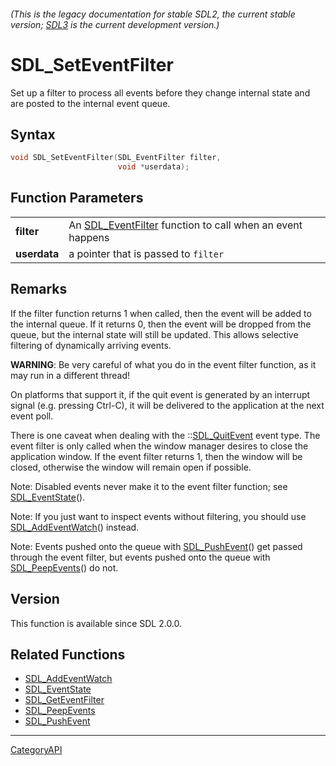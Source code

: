 ###### (This is the legacy documentation for stable SDL2, the current stable version; [SDL3](https://wiki.libsdl.org/SDL3/) is the current development version.)
# SDL_SetEventFilter

Set up a filter to process all events before they change internal state and are posted to the internal event queue.

## Syntax

```c
void SDL_SetEventFilter(SDL_EventFilter filter,
                        void *userdata);

```

## Function Parameters

|                  |                                                                              |
| ---------------- | ---------------------------------------------------------------------------- |
| **filter**       | An [SDL_EventFilter](SDL_EventFilter.md) function to call when an event happens |
| **userdata**     | a pointer that is passed to `filter`                                         |

## Remarks

If the filter function returns 1 when called, then the event will be added
to the internal queue. If it returns 0, then the event will be dropped from
the queue, but the internal state will still be updated. This allows
selective filtering of dynamically arriving events.

**WARNING**: Be very careful of what you do in the event filter function,
as it may run in a different thread!

On platforms that support it, if the quit event is generated by an
interrupt signal (e.g. pressing Ctrl-C), it will be delivered to the
application at the next event poll.

There is one caveat when dealing with the ::[SDL_QuitEvent](SDL_QuitEvent.md)
event type. The event filter is only called when the window manager desires
to close the application window. If the event filter returns 1, then the
window will be closed, otherwise the window will remain open if possible.

Note: Disabled events never make it to the event filter function; see
[SDL_EventState](SDL_EventState.md)().

Note: If you just want to inspect events without filtering, you should use
[SDL_AddEventWatch](SDL_AddEventWatch.md)() instead.

Note: Events pushed onto the queue with [SDL_PushEvent](SDL_PushEvent.md)()
get passed through the event filter, but events pushed onto the queue with
[SDL_PeepEvents](SDL_PeepEvents.md)() do not.

## Version

This function is available since SDL 2.0.0.

## Related Functions

* [SDL_AddEventWatch](SDL_AddEventWatch.md)
* [SDL_EventState](SDL_EventState.md)
* [SDL_GetEventFilter](SDL_GetEventFilter.md)
* [SDL_PeepEvents](SDL_PeepEvents.md)
* [SDL_PushEvent](SDL_PushEvent.md)

----
[CategoryAPI](CategoryAPI.md)
